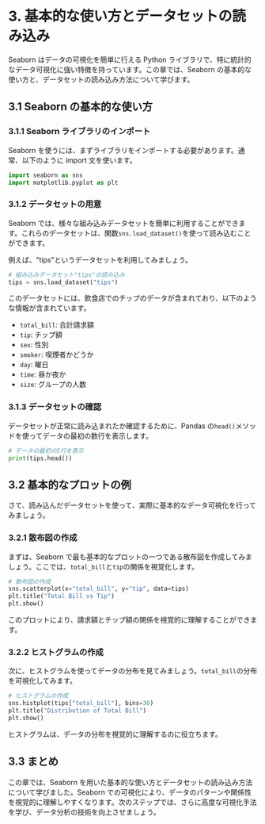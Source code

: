 # 3. 基本的な使い方とデータセットの読み込み

Seaborn はデータの可視化を簡単に行える Python ライブラリで、特に統計的なデータ可視化に強い特徴を持っています。この章では、Seaborn の基本的な使い方と、データセットの読み込み方法について学びます。

## 3.1 Seaborn の基本的な使い方

### 3.1.1 Seaborn ライブラリのインポート

Seaborn を使うには、まずライブラリをインポートする必要があります。通常、以下のように import 文を使います。

```python
import seaborn as sns
import matplotlib.pyplot as plt
```

### 3.1.2 データセットの用意

Seaborn では、様々な組み込みデータセットを簡単に利用することができます。これらのデータセットは、関数`sns.load_dataset()`を使って読み込むことができます。

例えば、"tips"というデータセットを利用してみましょう。

```python
# 組み込みデータセット"tips"の読み込み
tips = sns.load_dataset("tips")
```

このデータセットには、飲食店でのチップのデータが含まれており、以下のような情報が含まれています。

- `total_bill`: 合計請求額
- `tip`: チップ額
- `sex`: 性別
- `smoker`: 喫煙者かどうか
- `day`: 曜日
- `time`: 昼か夜か
- `size`: グループの人数

### 3.1.3 データセットの確認

データセットが正常に読み込まれたか確認するために、Pandas の`head()`メソッドを使ってデータの最初の数行を表示します。

```python
# データの最初の5行を表示
print(tips.head())
```

## 3.2 基本的なプロットの例

さて、読み込んだデータセットを使って、実際に基本的なデータ可視化を行ってみましょう。

### 3.2.1 散布図の作成

まずは、Seaborn で最も基本的なプロットの一つである散布図を作成してみましょう。ここでは、`total_bill`と`tip`の関係を視覚化します。

```python
# 散布図の作成
sns.scatterplot(x="total_bill", y="tip", data=tips)
plt.title("Total Bill vs Tip")
plt.show()
```

このプロットにより、請求額とチップ額の関係を視覚的に理解することができます。

### 3.2.2 ヒストグラムの作成

次に、ヒストグラムを使ってデータの分布を見てみましょう。`total_bill`の分布を可視化してみます。

```python
# ヒストグラムの作成
sns.histplot(tips["total_bill"], bins=30)
plt.title("Distribution of Total Bill")
plt.show()
```

ヒストグラムは、データの分布を視覚的に理解するのに役立ちます。

## 3.3 まとめ

この章では、Seaborn を用いた基本的な使い方とデータセットの読み込み方法について学びました。Seaborn での可視化により、データのパターンや関係性を視覚的に理解しやすくなります。次のステップでは、さらに高度な可視化手法を学び、データ分析の技術を向上させましょう。
